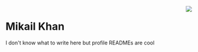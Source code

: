 <a href="https://github.com/anuraghazra/github-readme-stats">
  <img align="right" src="https://github-readme-stats.vercel.app/api/top-langs/?username=mkhan45&hide=Makefile,Jupyter%20Notebook,HTML,SCSS&langs_count=15&exclude_repo=two-flappy,dwm,st,tsPong&count_private=false&show_icons=false" />
</a>

# Mikail Khan

I don't know what to write here but profile READMEs are cool
